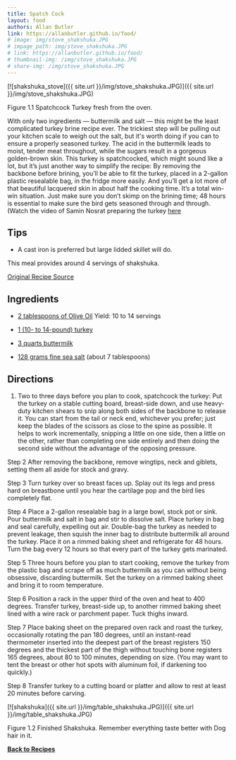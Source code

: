 ```yaml
---
title: Spatch Cock
layout: food
authors: Allan Butler
link: https://allanbutler.github.io/food/
# image: img/stove_shakshuka.JPG
# impage_path: img/stove_shakshuka.JPG
# link: https://allanbutler.github.io/food/
# thumbnail-img: /img/stove_shakshuka.JPG
# share-img: /img/stove_shakshuka.JPG
---
```


[![shakshuka_stove]({{ site.url }}/img/stove_shakshuka.JPG)]({{ site.url }}/img/stove_shakshuka.JPG)

Figure 1.1 Spatchcock Turkey fresh from the oven.

With only two ingredients — buttermilk and salt — this might be the least complicated turkey brine recipe ever. The trickiest step will be pulling out your kitchen scale to weigh out the salt, but it's worth doing if you can to ensure a properly seasoned turkey. The acid in the buttermilk leads to moist, tender meat throughout, while the sugars result in a gorgeous golden-brown skin. This turkey is spatchcocked, which might sound like a lot, but it’s just another way to simplify the recipe: By removing the backbone before brining, you’ll be able to fit the turkey, placed in a 2-gallon plastic resealable bag, in the fridge more easily. And you’ll get a lot more of that beautiful lacquered skin in about half the cooking time. It’s a total win-win situation. Just make sure you don’t skimp on the brining time; 48 hours is essential to make sure the bird gets seasoned through and through. (Watch the video of Samin Nosrat preparing the turkey [here](https://www.youtube.com/watch?v=qVMpiPp28ls)

## Tips

* A cast iron is preferred but large lidded skillet will do.

This meal provides around 4 servings of shakshuka.

[Original Recipe Source](https://cooking.nytimes.com/recipes/1021523-buttermilk-brined-roast-turkey)

## Ingredients

* [2 tablespoons of Olive Oil](https://www.heb.com/product-detail/h-e-b-select-ingredients-extra-virgin-olive-oil-17-oz/127074)
Yield: 10 to 14 servings

* [1 (10- to 14-pound) turkey](https://www.heb.com/product-detail/riverside-frozen-grade-a-whole-turkey-avg-11-45-lbs/374312)

* [3 quarts buttermilk](https://www.heb.com/product-detail/h-e-b-select-ingredients-low-fat-cultured-1-milkfat-buttermilk-1-qt/519748)

* [128 grams fine sea salt](https://www.heb.com/product-detail/morton-fine-sea-salt-1-1-lb/1165092)
(about 7 tablespoons)


## Directions

1. Two to three days before you plan to cook, spatchcock the turkey: Put the turkey on a stable cutting board, breast-side down, and use heavy-duty kitchen shears to snip along both sides of the backbone to release it. You can start from the tail or neck end, whichever you prefer; just keep the blades of the scissors as close to the spine as possible. It helps to work incrementally, snipping a little on one side, then a little on the other, rather than completing one side entirely and then doing the second side without the advantage of the opposing pressure.

Step 2
After removing the backbone, remove wingtips, neck and giblets, setting them all aside for stock and gravy.

Step 3
Turn turkey over so breast faces up. Splay out its legs and press hard on breastbone until you hear the cartilage pop and the bird lies completely flat.

Step 4
Place a 2-gallon resealable bag in a large bowl, stock pot or sink. Pour buttermilk and salt in bag and stir to dissolve salt. Place turkey in bag and seal carefully, expelling out air. Double-bag the turkey as needed to prevent leakage, then squish the inner bag to distribute buttermilk all around the turkey. Place it on a rimmed baking sheet and refrigerate for 48 hours. Turn the bag every 12 hours so that every part of the turkey gets marinated.

Step 5
Three hours before you plan to start cooking, remove the turkey from the plastic bag and scrape off as much buttermilk as you can without being obsessive, discarding buttermilk. Set the turkey on a rimmed baking sheet and bring it to room temperature.

Step 6
Position a rack in the upper third of the oven and heat to 400 degrees. Transfer turkey, breast-side up, to another rimmed baking sheet lined with a wire rack or parchment paper. Tuck thighs inward.

Step 7
Place baking sheet on the prepared oven rack and roast the turkey, occasionally rotating the pan 180 degrees, until an instant-read thermometer inserted into the deepest part of the breast registers 150 degrees and the thickest part of the thigh without touching bone registers 165 degrees, about 80 to 100 minutes, depending on size. (You may want to tent the breast or other hot spots with aluminum foil, if darkening too quickly.)

Step 8
Transfer turkey to a cutting board or platter and allow to rest at least 20 minutes before carving.

[![shakshuka]({{ site.url }}/img/table_shakshuka.JPG)]({{ site.url }}/img/table_shakshuka.JPG)

Figure 1.2 Finished Shakshuka. Remember everything taste better with Dog hair in it.

[**Back to Recipes**]({{page.link}})
